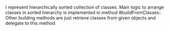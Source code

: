 I represent hierarchically sorted collection of classes.
Main logic to arrange classes in sorted hierarchy is implemented in method #buildFromClasses:.
Other building methods are just retrieve classes from given objects and delegate to this method